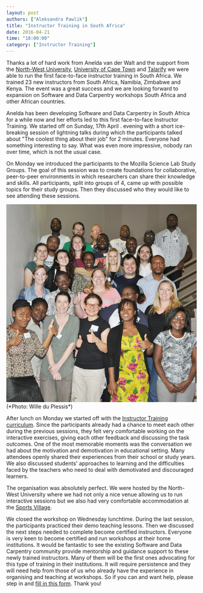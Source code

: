 ```yaml
---
layout: post
authors: ["Aleksandra Pawlik"]
title: "Instructor Training in South Africa"
date: 2016-04-21
time: "18:00:00"
category: ["Instructor Training"]
---
```

Thanks a lot of hard work from Anelda van der Walt and the support from the [North-West University](http://www.nwu.ac.za/), [University of Cape Town](http://www.uct.ac.za/) and [Talarify](http://www.talarify.co.za/)
we were able to run the first face-to-face instructor training in South Africa. We trained 23 new instructors
 from South Africa, Namibia, Zimbabwe and Kenya. The event was a great success and we are looking forward to
 expansion on Software and Data Carpentry workshops South Africa and other African countries.

Anelda has been developing Software and Data Carpentry in South Africa for a while now
 and her efforts led to this first face-to-face Instructor Training. We started off on Sunday,  17th April
. evening with a short ice-breaking session of lightning talks during which the participants talked 
about "The coolest thing about their job" for 2 minutes. Everyone had something interesting to say. What
 was even more impressive, nobody ran over time, which is not the usual case.

On Monday we introduced the participants to the Mozilla Science Lab Study Groups. The goal of this session 
was to create foundations for collaborative, peer-to-peer environments in which researchers can share 
their knowledge and skills. All participants, split into groups of 4, came up with possible topics for their study
 groups. Then they discussed who they would like to see attending these sessions.

<img src="../../../files/2016/04/south-africa-instr-training.jpg" alt="South Africa Instructor Training" width="800px">
(*Photo: Wille du Plessis*)

After lunch on Monday we started off with the [Instructor Training curriculum](http://swcarpentry.github.io/instructor-training/). 
Since the participants
 already had a chance to meet each other during the previous sessions, they felt very comfortable
 working on the interactive exercises, giving each other feedback and discussing the task outcomes. 
One of the most memorable moments was the conversation we had about the motivation and demotivation in
 educational setting. Many attendees openly shared their experiences from their school or
 study years. We also discussed students' approaches to learning and the difficulties faced by the teachers
 who need to deal with demotivated and discouraged learners.

The organisation was absolutely perfect. We were hosted by the North-West University where we had not 
only a nice venue allowing us to run interactive sessions but we also had very comfortable
 accommodation at the [Sports Village](http://www.nwu.ac.za/nwu-potchefstroom-campus-news-sports-village-accommodates-blitz-boks). 

We closed the workshop on Wednesday lunchtime. During the last session, the
 participants practiced their demo teaching lessons. Then we discussed the next steps needed
 to complete become certified instructors. Everyone is very keen to become certified and run
 workshops at their home institutions. It would be fantastic to see the existing Software and Data Carpentry community
 provide mentorship and guidance support to these newly trained instructors. Many of them will be the first ones
 advocating for this type of training in their institutions. It will require persistence and they will need help from
 those of us who already have the experience in organising and teaching at workshops. 
So if you can and want help, please step in and [fill in this form](http://goo.gl/forms/idZt3rsPrL). Thank you!


